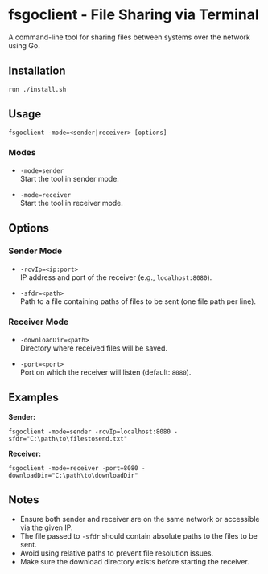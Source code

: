# fsgoclient - File Sharing via Terminal

A command-line tool for sharing files between systems over the network using Go.

## Installation
```
run ./install.sh
```
## Usage

```
fsgoclient -mode=<sender|receiver> [options]
```

### Modes

- `-mode=sender`  
  Start the tool in sender mode.

- `-mode=receiver`  
  Start the tool in receiver mode.

## Options

### Sender Mode

- `-rcvIp=<ip:port>`  
  IP address and port of the receiver (e.g., `localhost:8080`).

- `-sfdr=<path>`  
  Path to a file containing paths of files to be sent (one file path per line).

### Receiver Mode

- `-downloadDir=<path>`  
  Directory where received files will be saved.

- `-port=<port>`  
  Port on which the receiver will listen (default: `8080`).

## Examples

**Sender:**

```
fsgoclient -mode=sender -rcvIp=localhost:8080 -sfdr="C:\path\to\filestosend.txt"
```

**Receiver:**

```
fsgoclient -mode=receiver -port=8080 -downloadDir="C:\path\to\downloadDir"
```

## Notes

- Ensure both sender and receiver are on the same network or accessible via the given IP.
- The file passed to `-sfdr` should contain absolute paths to the files to be sent.
- Avoid using relative paths to prevent file resolution issues.
- Make sure the download directory exists before starting the receiver.
